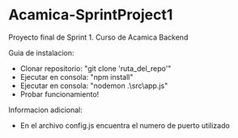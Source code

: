 # Acamica-SprintProject1
Proyecto final de Sprint 1. Curso de Acamica Backend

Guia de instalacion:

- Clonar repositorio: "git clone 'ruta_del_repo'"
- Ejecutar en consola: "npm install"
- Ejecutar en consola: "nodemon .\src\app.js"
- Probar funcionamiento!

Informacion adicional:
- En el archivo config.js encuentra el numero de puerto utilizado